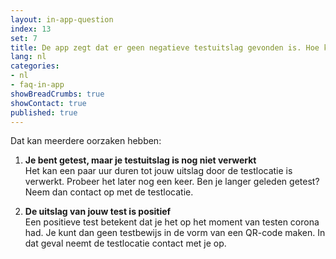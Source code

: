 ```yaml
---
layout: in-app-question
index: 13
set: 7
title: De app zegt dat er geen negatieve testuitslag gevonden is. Hoe kan dit?
lang: nl
categories:
- nl
- faq-in-app
showBreadCrumbs: true
showContact: true
published: true
---
```

Dat kan meerdere oorzaken hebben:

1. **Je bent getest, maar je testuitslag is nog niet verwerkt** <br />
   Het kan een paar uur duren tot jouw uitslag door de testlocatie is verwerkt. Probeer het later nog een keer. Ben je langer geleden getest? Neem dan contact op met de testlocatie.

2. **De uitslag van jouw test is positief** <br />
   Een positieve test betekent dat je het op het moment van testen corona had. Je kunt dan geen testbewijs in de vorm van een QR-code maken. In dat geval neemt de testlocatie contact met je op.
